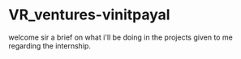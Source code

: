 # VR_ventures-vinitpayal
welcome sir a brief on what i'll be doing in the projects given to me regarding the internship. 

